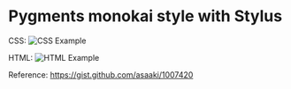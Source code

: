 # Pygments monokai style with Stylus

CSS:
![CSS Example](https://cloud.githubusercontent.com/assets/5016853/10560601/0bf9eeec-74e6-11e5-8959-7867907d153c.png)

HTML:
![HTML Example](https://cloud.githubusercontent.com/assets/5016853/10560600/0bdcc1a0-74e6-11e5-83c8-ae591a8a3d49.png)


Reference: https://gist.github.com/asaaki/1007420